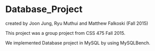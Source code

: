 # Database_Project 
  created by Joon Jung, Ryu Muthui and Matthew Falkoski (Fall 2015) 
 
  This project was a group project from CSS 475 Fall 2015.
 
  We implemented Database project in MySQL by using MySQLBench.

